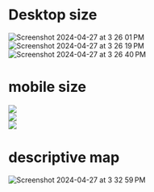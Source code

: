 # Desktop size 

![Screenshot 2024-04-27 at 3 26 01 PM](https://github.com/Lina18032/Epau__Bib/assets/151273359/e3ba57ae-01d9-49af-8901-9aec3107d550)
![Screenshot 2024-04-27 at 3 26 19 PM](https://github.com/Lina18032/Epau__Bib/assets/151273359/a6a71814-a80d-4c22-8c39-1d554f7056e3)
![Screenshot 2024-04-27 at 3 26 40 PM](https://github.com/Lina18032/Epau__Bib/assets/151273359/0e9ff2e7-fccf-4a1e-bdf8-a738b76a2ab8)

# mobile size 
<img src="https://github.com/Lina18032/Epau__Bib/assets/151273359/15b9de00-a92a-48f8-adb8-7515f1bdfcc4" style="max-width: 300px;"><br>
<img src="https://github.com/Lina18032/Epau__Bib/assets/151273359/d9f710fe-e19c-4ff0-82d9-ef2e95fc3118" style="max-width: 300px;"><br>
<img src="https://github.com/Lina18032/Epau__Bib/assets/151273359/4184f60b-3160-4720-bf49-7f5828d7ddea" style="max-width: 300px;">


# descriptive map 
![Screenshot 2024-04-27 at 3 32 59 PM](https://github.com/Lina18032/Epau__Bib/assets/151273359/2b468b17-8fe6-4ea8-9ea7-11811c222e4e)
